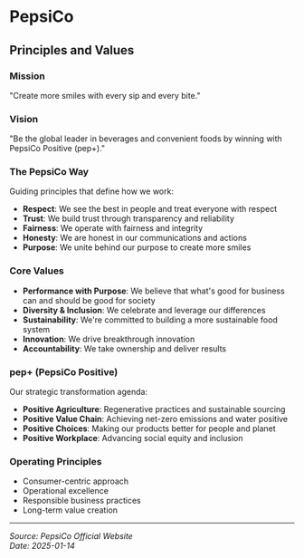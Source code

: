 # PepsiCo

## Principles and Values

### Mission
"Create more smiles with every sip and every bite."

### Vision
"Be the global leader in beverages and convenient foods by winning with PepsiCo Positive (pep+)."

### The PepsiCo Way
Guiding principles that define how we work:

- **Respect**: We see the best in people and treat everyone with respect
- **Trust**: We build trust through transparency and reliability
- **Fairness**: We operate with fairness and integrity
- **Honesty**: We are honest in our communications and actions
- **Purpose**: We unite behind our purpose to create more smiles

### Core Values
- **Performance with Purpose**: We believe that what's good for business can and should be good for society
- **Diversity & Inclusion**: We celebrate and leverage our differences
- **Sustainability**: We're committed to building a more sustainable food system
- **Innovation**: We drive breakthrough innovation
- **Accountability**: We take ownership and deliver results

### pep+ (PepsiCo Positive)
Our strategic transformation agenda:
- **Positive Agriculture**: Regenerative practices and sustainable sourcing
- **Positive Value Chain**: Achieving net-zero emissions and water positive
- **Positive Choices**: Making our products better for people and planet
- **Positive Workplace**: Advancing social equity and inclusion

### Operating Principles
- Consumer-centric approach
- Operational excellence
- Responsible business practices
- Long-term value creation

---
*Source: PepsiCo Official Website*  
*Date: 2025-01-14*